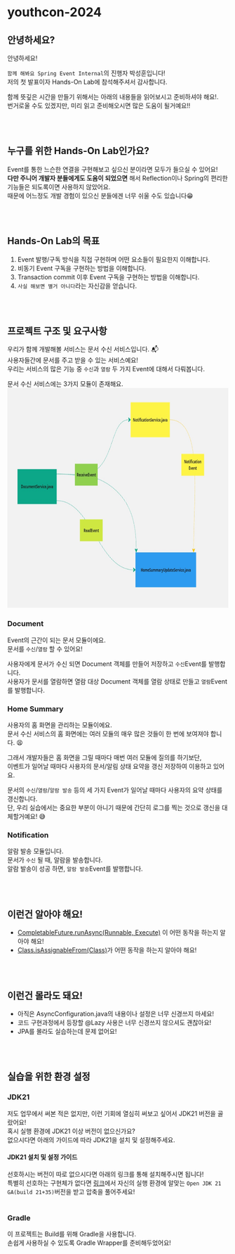 # youthcon-2024

## 안녕하세요?

안녕하세요!

`함께 해봐요 Spring Event Internal`의 진행자 박성훈입니다!<br>
저의 첫 발표이자 Hands-On Lab에 참석해주셔서 감사합니다.<br>

함께 뜻깊은 시간을 만들기 위해서는 아래의 내용들을 읽어보시고 준비하셔야 해요!.<br>
번거로울 수도 있겠지만, 미리 읽고 준비해오시면 많은 도움이 될거예요!!<br>

<br>
<br>

## 누구를 위한 Hands-On Lab인가요?

Event를 통한 느슨한 연결을 구현해보고 싶으신 분이라면 모두가 들으실 수 있어요!<br>
**다만 주니어 개발자 분들에게도 도움이 되었으면** 해서 Reflection이나 Spring의 편리한 기능들은 되도록이면 사용하지 않았어요.<br>
때문에 어느정도 개발 경험이 있으신 분들에겐 너무 쉬울 수도 있습니다😁

<br>
<br>

## Hands-On Lab의 목표

1. Event 발행/구독 방식을 직접 구현하며 어떤 요소들이 필요한지 이해합니다.
2. 비동기 Event 구독을 구현하는 방법을 이해합니다.
3. Transaction commit 이후 Event 구독을 구현하는 방법을 이해합니다.
4. `사실 해보면 별거 아니다`라는 자신감을 얻습니다.

<br>
<br>

## 프로젝트 구조 및 요구사항

우리가 함께 개발해볼 서비스는 문서 수신 서비스입니다. 📬<br>
사용자들간에 문서를 주고 받을 수 있는 서비스예요!<br>
우리는 서비스의 많은 기능 중 `수신`과 `열람` 두 가지 Event에 대해서 다뤄봅니다.<br>

문서 수신 서비스에는 3가지 모듈이 존재해요.<br>
<img src="/springevent.jpg" width="800" height="500">

### Document

Event의 근간이 되는 문서 모듈이에요.<br>
문서를 `수신`/`열람` 할 수 있어요!<br>

사용자에게 문서가 수신 되면 Document 객체를 만들어 저장하고 `수신`Event를 발행합니다.<br>
사용자가 문서를 열람하면 열람 대상 Document 객체를 열람 상태로 만들고 `열람`Event를 발행합니다.

### Home Summary

사용자의 홈 화면을 관리하는 모듈이에요.<br>
문서 수신 서비스의 홈 화면에는 여러 모듈의 매우 많은 것들이 한 번에 보여져야 합니다. 😫<br>

그래서 개발자들은 홈 화면을 그릴 때마다 매번 여러 모듈에 질의를 하기보단,<br>
이벤트가 일어날 때마다 사용자의 문서/알림 상태 요약을 갱신 저장하여 이용하고 있어요.<br>

문서의 `수신`/`열람`/`알람 발송` 등의 세 가지 Event가 일어날 때마다 사용자의 요약 상태를 갱신합니다.<br>
단, 우리 실습에서는 중요한 부분이 아니기 때문에 간단히 로그를 찍는 것으로 갱신을 대체할거예요! 😅

### Notification

알람 발송 모듈입니다.<br>
문서가 `수신` 될 때, 알람을 발송합니다.<br>
알람 발송이 성공 하면, `알람 발송`Event를 발행합니다.

<br>
<br>

## 이런건 알아야 해요!

- [CompletableFuture.runAsync(Runnable, Execute)](https://docs.oracle.com/en%2Fjava%2Fjavase%2F21%2Fdocs%2Fapi%2F%2F/java.base/java/util/concurrent/CompletableFuture.html#runAsync(java.lang.Runnable,java.util.concurrent.Executor))
  이 어떤 동작을 하는지 알아야 해요!
- [Class.isAssignableFrom(Class)](https://www.baeldung.com/java-isinstance-isassignablefrom)가 어떤 동작을 하는지 알아야 해요!

<br>
<br>

## 이런건 몰라도 돼요!

- 아직은 AsyncConfiguration.java의 내용이나 설정은 너무 신경쓰지 마세요!
- 코드 구현과정에서 등장할 @Lazy 사용은 너무 신경쓰지 않으셔도 괜찮아요!
- JPA를 몰라도 실습하는데 문제 없어요!

<br>
<br>

## 실습을 위한 환경 설정

### JDK21

저도 업무에서 써본 적은 없지만, 이런 기회에 열심히 써보고 싶어서 JDK21 버전을 골랐어요!<br>
혹시 실행 환경에 JDK21 이상 버전이 없으신가요?<br>
없으시다면 아래의 가이드에 따라 JDK21을 설치 및 설정해주세요.

#### JDK21 설치 및 설정 가이드

선호하시는 버전이 따로 없으시다면 아래의 링크를 통해 설치해주시면 됩니다!<br>
특별히 선호하는 구현체가 없다면 [링크](https://jdk.java.net/archive/)에서 자신의 실행 환경에 알맞는 `Open JDK 21 GA(build 21+35)`버전을 받고 압축을
풀어주세요!<br>
<br>

### Gradle

이 프로젝트는 Build를 위해 Gradle을 사용합니다.<br>
손쉽게 사용하실 수 있도록 Gradle Wrapper를 준비해두었어요!<br>
